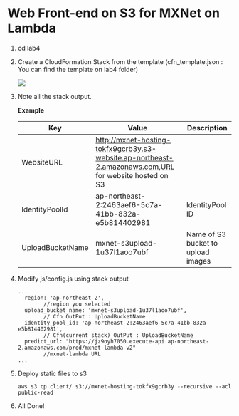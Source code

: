 Web Front-end on S3 for MXNet on Lambda
===


1. cd lab4

2. Create a CloudFormation Stack from the template (cfn_template.json : You can find the template on lab4 folder)
	
	![](/Users/jungheek/workspace/deeplearning/lab4/diagram_cfn.png)

	
3. Note all the stack output.

	**Example**

	| Key              | Value                                                                                                  | Description                        |
	|------------------|--------------------------------------------------------------------------------------------------------|------------------------------------|
	| WebsiteURL       | http://mxnet-hosting-tokfx9gcrb3y.s3-website.ap-northeast-2.amazonaws.com,URL for website hosted on S3 |                                    |
	| IdentityPoolId   | ap-northeast-2:2463aef6-5c7a-41bb-832a-e5b814402981                                                    | IdentityPool ID                    |
	| UploadBucketName | mxnet-s3upload-1u37l1aoo7ubf                                                                           | Name of S3 bucket to upload images |
	

4. Modify js/config.js using stack output

	```
	...
      region: 'ap-northeast-2',	
      		//region you selected
      upload_bucket_name: 'mxnet-s3upload-1u37l1aoo7ubf',
      		// Cfn OutPut : UploadBucketName	
      identity_pool_id: 'ap-northeast-2:2463aef6-5c7a-41bb-832a-e5b814402981',
      		// Cfn(current stack) OutPut : UploadBucketName
      predict_url: "https://jz9oyh7050.execute-api.ap-northeast-2.amazonaws.com/prod/mxnet-lambda-v2"
      		//mxnet-lambda URL
	...
	``` 
	
5. Deploy static files to s3
  	
	```	
	aws s3 cp client/ s3://mxnet-hosting-tokfx9gcrb3y --recursive --acl public-read
	```

6. All Done!  